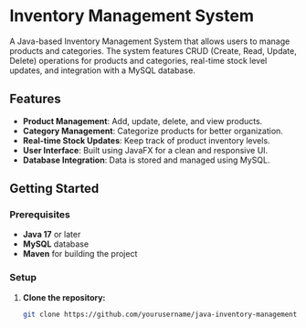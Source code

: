 # Inventory Management System

A Java-based Inventory Management System that allows users to manage products and categories. The system features CRUD (Create, Read, Update, Delete) operations for products and categories, real-time stock level updates, and integration with a MySQL database.

## Features

- **Product Management**: Add, update, delete, and view products.
- **Category Management**: Categorize products for better organization.
- **Real-time Stock Updates**: Keep track of product inventory levels.
- **User Interface**: Built using JavaFX for a clean and responsive UI.
- **Database Integration**: Data is stored and managed using MySQL.

## Getting Started

### Prerequisites

- **Java 17** or later
- **MySQL** database
- **Maven** for building the project

### Setup

1. **Clone the repository:**
   ```bash
   git clone https://github.com/yourusername/java-inventory-management-system.git
